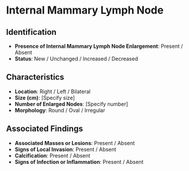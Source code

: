 
# Internal Mammary Lymph Node

## Identification
- **Presence of Internal Mammary Lymph Node Enlargement**: Present / Absent
- **Status**: New / Unchanged / Increased / Decreased

## Characteristics
- **Location**: Right / Left / Bilateral
- **Size (cm)**: [Specify size]
- **Number of Enlarged Nodes**: [Specify number]
- **Morphology**: Round / Oval / Irregular

## Associated Findings
- **Associated Masses or Lesions**: Present / Absent
- **Signs of Local Invasion**: Present / Absent
- **Calcification**: Present / Absent
- **Signs of Infection or Inflammation**: Present / Absent
